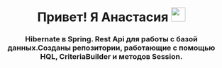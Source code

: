 <h1 align="center">Привет! Я <a>Анастасия</a> 
<img src="https://github.com/blackcater/blackcater/raw/main/images/Hi.gif" height="32"/></h1>
<h3 align="center">Hibernate в Spring. Rest Api для работы с базой данных.Созданы репозитории, работающие с помощью HQL, CriteriaBuilder и методов Session.</h3>
